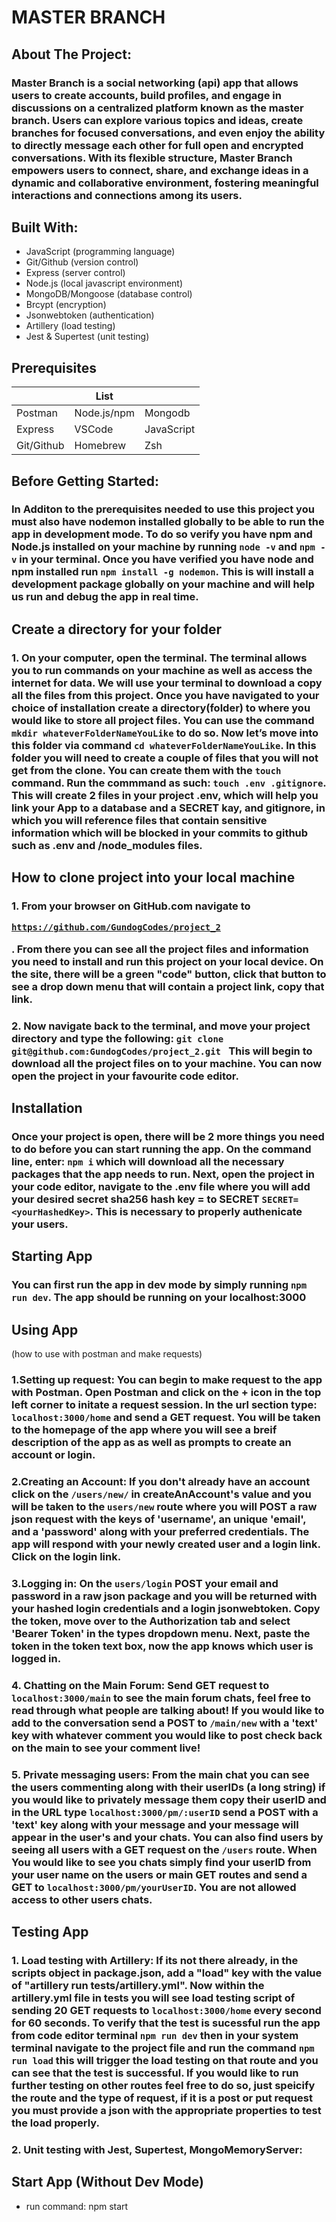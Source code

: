 # MASTER BRANCH
## About The Project:
### Master Branch is a social networking (api) app that allows users to create accounts, build profiles, and engage in discussions on a centralized platform known as the master branch. Users can explore various topics and ideas, create branches for focused conversations, and even enjoy the ability to directly message each other for full open and encrypted conversations. With its flexible structure, Master Branch empowers users to connect, share, and exchange ideas in a dynamic and collaborative environment, fostering meaningful interactions and connections among its users.

## Built With:
- JavaScript (programming language)
- Git/Github (version control)
- Express (server control)
- Node.js (local javascript environment)
- MongoDB/Mongoose (database control)
- Brcypt (encryption) 
- Jsonwebtoken (authentication)
- Artillery (load testing) 
- Jest & Supertest (unit testing) 

## Prerequisites
|            | List       |           |
| ---------- | ---------- | --------- |
| Postman    |Node.js/npm | Mongodb   |
| Express    | VSCode     |JavaScript |
| Git/Github | Homebrew   | Zsh       |

## Before Getting Started:
###  In Additon to the prerequisites needed to use this project you must also have nodemon installed globally to be able to run the app in development mode. To do so verify you have npm and Node.js installed on your machine by running ```node -v``` and ```npm -v``` in your terminal. Once you have verified you have node and npm installed run ```npm install -g nodemon```. This is will install a development package globally on your machine and will help us run and debug the app in real time.

## Create a directory for your folder
### 1. On your computer, open the terminal. The terminal allows you to run commands on your machine as well as access the internet for data. We will use your terminal to download a copy all the files from this project. Once you have navigated to your choice of installation create a directory(folder) to where you would like to store all project files. You can use the command  ```mkdir whateverFolderNameYouLike``` to do so. Now let’s move into this folder via command ```cd whateverFolderNameYouLike```. In this folder you will need to create a couple of files that you will not get from the clone. You can create them with the ```touch``` command. Run the commmand as such: ```touch .env .gitignore```. This will create 2 files in your project .env, which will help you link your App to a database and a SECRET kay, and gitignore, in which you will reference files that contain sensitive information which will be blocked in your commits to github such as .env and /node_modules files.

## How to clone project into your local machine
### 1. From your browser on GitHub.com navigate to <pre><code>https://github.com/GundogCodes/project_2</code></pre>. From there you can see all the project files and information you need to install and run this project on your local device. On the site, there will be a green "code" button, click that button to see a drop down menu that will contain a project link, copy that link.

### 2. Now navigate back to the terminal, and move your project directory and type the following: ```git clone git@github.com:GundogCodes/project_2.git ``` This will begin to download all the project files on to your machine. You can now open the project in your favourite code editor.

## Installation

### Once your project is open, there will be 2 more things you need to do before you can start running the app. On the command line, enter: ```npm i``` which will download all the necessary packages that the app needs to run. Next, open the project in your code editor, navigate to the .env file where you will add your desired secret sha256 hash key = to SECRET ```SECRET=<yourHashedKey>```. This is necessary to properly authenicate your users.

## Starting App 

### You can first run the app in dev mode by simply running ```npm run dev```. The app should be running on your localhost:3000

## Using App
(how to use with postman and make requests)
### 1.Setting up request: You can begin to make request to the app with Postman. Open Postman and click on the + icon in the top left corner to initate a request session. In the url section type: ```localhost:3000/home``` and send a GET request. You will be taken to the homepage of the app where you will see a breif description of the app as as well as prompts to create an account or login.

### 2.Creating an Account: If you don't already have an account click on the ```/users/new/``` in createAnAccount's value and you will be taken to the ```users/new``` route where you will POST a raw json request with the keys of 'username', an unique 'email', and a 'password' along with your preferred credentials. The app will respond with your newly created user and a login link. Click on the login link.

### 3.Logging in: On the ```users/login``` POST your email and password in a raw json package and you will be returned with your hashed login credentials and a login jsonwebtoken. Copy the token, move over to the Authorization tab and select 'Bearer Token' in the types dropdown menu. Next, paste the token in the token text box, now the app knows which user is logged in.

### 4. Chatting on the Main Forum: Send GET request to ```localhost:3000/main``` to see the main forum chats, feel free to read through what people are talking about! If you would like to add to the conversation send a POST to ```/main/new``` with a 'text' key with whatever comment you would like to post check back on the main to see your comment live!

### 5. Private messaging users: From the main chat you can see the users commenting along with their userIDs (a long string) if you would like to privately message them copy their userID and in the URL type ```localhost:3000/pm/:userID``` send a POST with a 'text' key along with your message and your message will appear in the user's and your chats. You can also find users by seeing all users with a GET request on the ```/users``` route. When You would like to see you chats simply find your userID from your user name on the users or main GET routes and send a GET to ```localhost:3000/pm/yourUserID```. You are not allowed access to other users chats.

## Testing App
### 1. Load testing with Artillery: If its not there already, in the scripts object in package.json, add a "load" key with the value of "artillery run tests/artillery.yml". Now within the artillery.yml file in tests you will see load testing script of sending 20 GET requests to ```localhost:3000/home``` every second for 60 seconds. To verify that the test is sucessful run the app from code editor terminal ```npm run dev``` then in your system terminal navigate to the project file and run the command ```npm run load``` this will trigger the load testing on that route and you can see that the test is successful. If you would like to run further testing on other routes feel free to do so, just speicify the route and the type of request, if it is a post or put request you must provide a json with the appropriate properties to test the load properly.

### 2. Unit testing with Jest, Supertest, MongoMemoryServer: 

## Start App (Without Dev Mode)
- run command: npm start